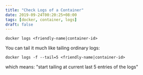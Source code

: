```yaml
---
title: "Check Logs of a Container"
date: 2019-09-24T00:20:25+08:00
tags: [docker, container, logs]
draft: false
---
```


```
docker logs <friendly-name|container-id>
```

You can tail it much like tailing ordinary logs:

```
docker logs -f --tail=5 <friendly-name|container-id>
```

which means: "start tailing at current last 5 entries of the logs"
